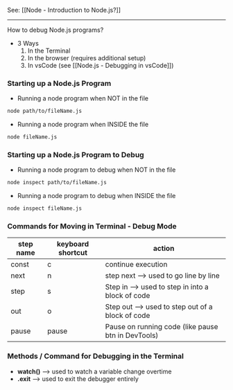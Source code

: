 See: [[Node - Introduction to Node.js?]]

--- 

How to debug Node.js programs?
* 3 Ways
	1) In the Terminal
	2) In the browser (requires additional setup)
	3) In vsCode (see [[Node.js - Debugging in vsCode]])
### Starting up a Node.js Program
* Running a node program when NOT in the file
```bash
node path/to/fileName.js 
```
* Running a node program when INSIDE the file
```bash
node fileName.js 
```

### Starting up a Node.js Program to Debug
* Running a node program to debug when NOT in the file
```bash
node inspect path/to/fileName.js
```
* Running a node program to debug when INSIDE the file
```bash
node inspect fileName.js
```

### Commands for Moving in Terminal - Debug Mode
| step name | keyboard shortcut | action                                             |
| --------- | ----------------- | -------------------------------------------------- |
| const     | c                 | continue execution                                 |
| next      | n                 | step next --> used to go line by line              |
| step      | s                 | Step in --> used to step in into a block of code   |
| out       | o                 | Step out --> used to step out of a block of code   |
| pause     | pause             | Pause on running code (like pause btn in DevTools) |


### Methods / Command for Debugging in the Terminal
* **watch()** --> used to watch a variable change overtime 
* **.exit** --> used to exit the debugger entirely
